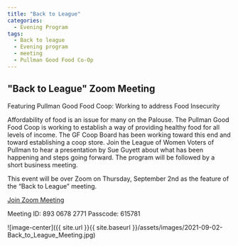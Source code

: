 ```yaml
---
title: "Back to League"
categories:
  - Evening Program
tags:
  - Back to league
  - Evening program
  - meeting
  - Pullman Good Food Co-Op
---
```


## "Back to League" Zoom Meeting
Featuring Pullman Good Food Coop: Working to address Food Insecurity


Affordability of food is an issue for many on the Palouse. The Pullman Good Food Coop is working to establish a way of providing healthy food for all levels of income. The GF Coop Board has been working toward this end and toward establishing a coop store. Join the League of Women Voters of Pullman to hear a presentation by Sue Guyett about what has been happening and steps going forward.  The program will be followed by a short business meeting.

This event will be over Zoom on Thursday, September 2nd as the feature of the “Back to League” meeting.

[Join Zoom Meeting](https://us02web.zoom.us/j/89306782771?pwd=U01nNHRMc3lzNXJPeFdYUnlnR2FMUT09)

Meeting ID: 893 0678 2771
Passcode: 615781


![image-center]({{ site.url }}{{ site.baseurl }}/assets/images/2021-09-02-Back_to_League_Meeting.jpg)
